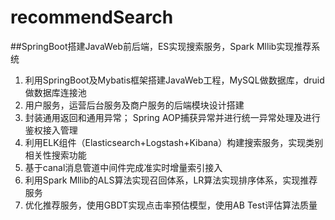 # recommendSearch
##SpringBoot搭建JavaWeb前后端，ES实现搜索服务，Spark Mllib实现推荐系统
1. 利用SpringBoot及Mybatis框架搭建JavaWeb工程，MySQL做数据库，druid做数据库连接池
2. 用户服务，运营后台服务及商户服务的后端模块设计搭建
3. 封装通用返回和通用异常； Spring AOP捕获异常并进行统一异常处理及进行鉴权接入管理
4. 利用ELK组件（Elasticsearch+Logstash+Kibana）构建搜索服务，实现类别相关性搜索功能 
5. 基于canal消息管道中间件完成准实时增量索引接入
6. 利用Spark Mllib的ALS算法实现召回体系，LR算法实现排序体系，实现推荐服务
7. 优化推荐服务，使用GBDT实现点击率预估模型，使用AB Test评估算法质量

